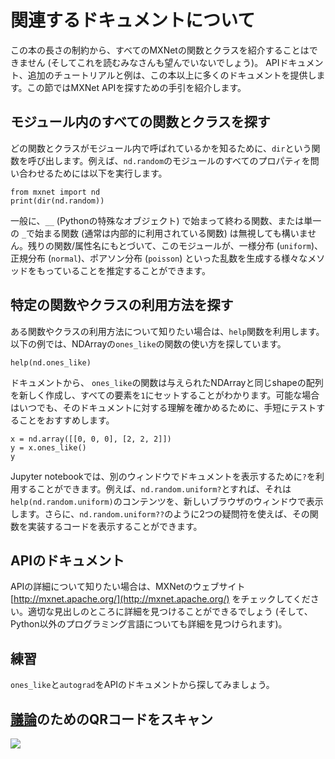 # 関連するドキュメントについて

この本の長さの制約から、すべてのMXNetの関数とクラスを紹介することはできません (そしてこれを読むみなさんも望んでいないでしょう)。 APIドキュメント、追加のチュートリアルと例は、この本以上に多くのドキュメントを提供します。この節ではMXNet APIを探すための手引を紹介します。


## モジュール内のすべての関数とクラスを探す

どの関数とクラスがモジュール内で呼ばれているかを知るために、`dir`という関数を呼び出します。例えば、`nd.random`のモジュールのすべてのプロパティを問い合わせるためには以下を実行します。


```{.python .input  n=1}
from mxnet import nd
print(dir(nd.random))
```

一般に、`__` (Pythonの特殊なオブジェクト) で始まって終わる関数、または単一の `_`で始まる関数 (通常は内部的に利用されている関数) は無視しても構いません。残りの関数/属性名にもとづいて、このモジュールが、一様分布 (`uniform`)、正規分布 (`normal`)、ポアソン分布 (`poisson`) といった乱数を生成する様々なメソッドをもっていることを推定することができます。

## 特定の関数やクラスの利用方法を探す

ある関数やクラスの利用方法について知りたい場合は、`help`関数を利用します。以下の例では、NDArrayの`ones_like`の関数の使い方を探しています。

```{.python .input}
help(nd.ones_like)
```

ドキュメントから、 `ones_like`の関数は与えられたNDArrayと同じshapeの配列を新しく作成し、すべての要素を`1`にセットすることがわかります。可能な場合はいつでも、そのドキュメントに対する理解を確かめるために、手短にテストすることをおすすめします。

```{.python .input}
x = nd.array([[0, 0, 0], [2, 2, 2]])
y = x.ones_like()
y
```

Jupyter notebookでは、別のウィンドウでドキュメントを表示するために`?`を利用することができます。例えば、`nd.random.uniform?`とすれば、それは`help(nd.random.uniform)`のコンテンツを、新しいブラウザのウィンドウで表示します。さらに、`nd.random.uniform??`のように2つの疑問符を使えば、その関数を実装するコードを表示することができます。

## APIのドキュメント

APIの詳細について知りたい場合は、MXNetのウェブサイト [http://mxnet.apache.org/](http://mxnet.apache.org/) をチェックしてください。適切な見出しのところに詳細を見つけることができるでしょう (そして、Python以外のプログラミング言語についても詳細を見つけられます)。

## 練習

`ones_like`と`autograd`をAPIのドキュメントから探してみましょう。

## [議論](https://discuss.mxnet.io/t/2322)のためのQRコードをスキャン

![](../img/qr_lookup-api.svg)
